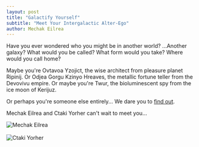 ```yaml
---
layout: post
title: "Galactify Yourself"
subtitle: "Meet Your Intergalactic Alter-Ego"
author: Mechak Eilrea
---
```

Have you ever wondered who you might be in another world? ...Another galaxy? What would you be called? 
What form would you take? Where would you call home? 

Maybe you're Ovtavoa Yzojict, the wise architect from pleasure planet Ripinij. Or Odjea Gorgu Kzinyo Hreaves, the metallic fortune teller from the Devovivu empire. Or maybe you're Twur, the bioluminescent spy from the ice moon of Kerijuz.

Or perhaps you're someone else entirely...  We dare you to [find out](http://octaviaproject.org/galactify/).

Mechak Eilrea and Ctaki Yorher can't wait to meet you...

![Mechak Eilrea](http://octaviaproject.github.io/assets/img/photos/Meghan_morph.png)<br>
<br>
![Ctaki Yorher](http://octaviaproject.github.io/assets/img/photos/chana_morph.png)

